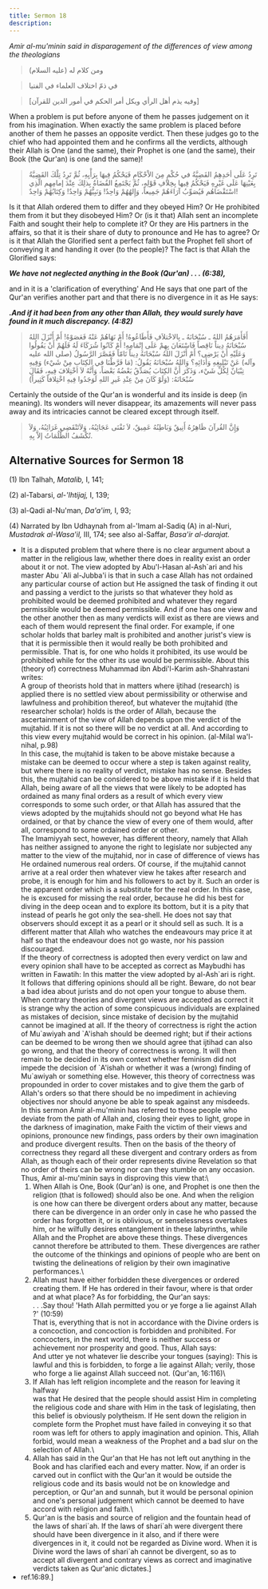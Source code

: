 ```yaml
---
title: Sermon 18
description: 
---
```


*Amir al-mu'minin said in disparagement of the differences of view among
the theologians*

> ومن كلام له (عليه السلام)

> في ذمّ اختلاف العلماء في الفتيا

> \[وفيه يذم أهل الرأي ويكل أمر الحكم في أمور الدين للقرآن\]

When a problem is put before anyone of them he passes
judgement on it from his imagination. When exactly the same problem is
placed before another of them he passes an opposite verdict. Then these
judges go to the chief who had appointed them and he confirms all the
verdicts, although their Allah is One (and the same), their Prophet is
one (and the same), their Book (the Qur'an) is one (and the same)!

> تَرِدُ عَلَى أحَدِهِمُ القَضِيَّةُ في حُكْمٍ مِنَ الاْحْكَامِ فَيَحْكُمُ فِيهَا بِرَأْيِهِ، ثُمَّ تَرِدُ تِلْكَ
> القَضِيَّةُ بِعَيْنِهَا عَلَى غَيْرِهِ فَيَحْكُمُ فِيها بِخِلافِ قَوْلِهِ، ثُمَّ يَجْتَمِعُ القُضَاةُ بِذلِكَ عِنْدَ
> إمامِهِم الَّذِي اسْتَقْضَاهُم فَيُصَوِّبُ آرَاءَهُمْ جَمِيعاً، وَإِلهُهُمْ وَاحِدٌ! وَنَبِيُّهُمْ وَاحِدٌ!
> وَكِتَابُهُمْ وَاحِدٌ!

Is it that Allah ordered them to differ and they obeyed Him? Or He
prohibited them from it but they disobeyed Him? Or (is it that) Allah
sent an incomplete Faith and sought their help to complete it? Or they
are His partners in the affairs, so that it is their share of duty to
pronounce and He has to agree? Or is it that Allah the Glorified sent a
perfect faith but the Prophet fell short of conveying it and handing it
over (to the people)? The fact is that Allah the Glorified says:

***We have not neglected anything in the Book (Qur'an) . . . (6:38),***

and in it is a 'clarification of
everything' And He says that one part of the Qur'an verifies another
part and that there is no divergence in it as He says:

***.And if it had been from any other than Allah, they would surely have
found in it much discrepancy. (4:82)***

> أَفَأَمَرَهُمُ اللهُ ـ سُبْحَانَهُ ـ بِالاخْتلاَفِ فَأَطَاعُوهُ! أَمْ نَهَاهُمْ عَنْهُ فَعَصَوْهُ! أَمْ أَنْزَلَ
> اللهُ سُبْحَانَهُ دِيناً نَاقِصاً فَاسْتَعَانَ بِهِمْ عَلَى إِتْمَامِهِ! أَمْ كَانُوا شُرَكَاءَ لَهُ فَلَهُمْ
> أَنْ يَقُولُوا وَعَلَيْهِ أَنْ يَرْضِى؟ أَمْ أَنْزَلَ اللهُ سُبْحَانَهُ دِيناً تَامّاً فَقَصَّرَ الرَّسُولُ
> (صلى الله عليه وآله) عَنْ تَبْلِيغِهِ وَأَدَائِهِ؟ وَاللهُ سُبْحَانَهُ يَقُولُ: (مَا فَرَّطْنَا في
> الكِتَابِ مِنْ شَيْء) وَفِيهِ تِبْيَانٌ لِكُلِّ شَيْء، وَذَكَرَ أَنَّ الكِتَابَ يُصَدِّقُ بَعْضُهُ بَعْضاً، وَأَنَّهُ
> لاَ اخْتِلافَ فِيهِ، فَقَالَ سُبْحَانَهُ: (وَلَوْ كَانَ مِنْ عِنْدِ غَيرِ اللهِ لَوَجَدُوا فِيهِ
> اخْتِلافاً كَثِيراً)

Certainly the outside of the Qur'an is wonderful and its inside is deep
(in meaning). Its wonders will never disappear, its amazements will
never pass away and its intricacies cannot be cleared except through
itself.

> وَإِنَّ القُرآنَ ظَاهِرُهُ أَنِيقٌ وَبَاطِنُهُ عَمِيقٌ، لاَ تَفْنَى عَجَائِبُهُ، وَلاَتَنْقَضِي غَرَائِبُهُ،
> وَلاَ تُكْشَفُ الظُّلُمَاتُ إلاَّ بِهِ.

## Alternative Sources for Sermon 18

\(1\) Ibn Talhah, *Matalib,* I, 141;

\(2\) al-Tabarsi, *al-\'Ihtijaj,* I, 139;

\(3\) al-Qadi al-Nu'man, *Da'a\'im,* I, 93;

\(4\) Narrated by Ibn Udhaynah from al-\'Imam al-Sadiq (A) in al-Nuri,
*Mustadrak al-Wasa\'il,* III, 174; see also al-Saffar, *Basa\'ir
al-darajat.*

-  It is a disputed
    problem that where there is no clear argument about a matter in the
    religious law, whether there does in reality exist an order about it
    or not. The view adopted by Abu\'l-Hasan al-Ash\`ari and his master
    Abu \`Ali al-Jubba\'i is that in such a case Allah has not ordained
    any particular course of action but He assigned the task of finding
    it out and passing a verdict to the jurists so that whatever they
    hold as prohibited would be deemed prohibited and whatever they
    regard permissible would be deemed permissible. And if one has one
    view and the other another then as many verdicts will exist as there
    are views and each of them would represent the final order. For
    example, if one scholar holds that barley malt is prohibited and
    another jurist\'s view is that it is permissible then it would
    really be both prohibited and permissible. That is, for one who
    holds it prohibited, its use would be prohibited while for the other
    its use would be permissible. About this (theory of) correctness
    Muhammad ibn Abdi\'l-Karim ash-Shahrastani writes:\
    A group of theorists hold that in matters where ijtihad (research)
    is applied there is no settled view about permissibility or
    otherwise and lawfulness and prohibition thereof, but whatever the
    mujtahid (the researcher scholar) holds is the order of Allah,
    because the ascertainment of the view of Allah depends upon the
    verdict of the mujtahid. If it is not so there will be no verdict at
    all. And according to this view every mujtahid would be correct in
    his opinion. (al-Milal wa\'l-nihal, p.98)\
    In this case, the mujtahid is taken to be above mistake because a
    mistake can be deemed to occur where a step is taken against
    reality, but where there is no reality of verdict, mistake has no
    sense. Besides this, the mujtahid can be considered to be above
    mistake if it is held that Allah, being aware of all the views that
    were likely to be adopted has ordained as many final orders as a
    result of which every view corresponds to some such order, or that
    Allah has assured that the views adopted by the mujtahids should not
    go beyond what He has ordained, or that by chance the view of every
    one of them would, after all, correspond to some ordained order or
    other.\
    The Imamiyyah sect, however, has different theory, namely that Allah
    has neither assigned to anyone the right to legislate nor subjected
    any matter to the view of the mujtahid, nor in case of difference of
    views has He ordained numerous real orders. Of course, if the
    mujtahid cannot arrive at a real order then whatever view he takes
    after research and probe, it is enough for him and his followers to
    act by it. Such an order is the apparent order which is a substitute
    for the real order. In this case, he is excused for missing the real
    order, because he did his best for diving in the deep ocean and to
    explore its bottom, but it is a pity that instead of pearls he got
    only the sea-shell. He does not say that observers should except it
    as a pearl or it should sell as such. It is a different matter that
    Allah who watches the endeavours may price it at half so that the
    endeavour does not go waste, nor his passion discouraged.\
    If the theory of correctness is adopted then every verdict on law
    and every opinion shall have to be accepted as correct as Maybudhi
    has written in Fawatih: In this matter the view adopted by
    al-Ash\`ari is right. It follows that differing opinions should all
    be right. Beware, do not bear a bad idea about jurists and do not
    open your tongue to abuse them.\
    When contrary theories and divergent views are accepted as correct
    it is strange why the action of some conspicuous individuals are
    explained as mistakes of decision, since mistake of decision by the
    mujtahid cannot be imagined at all. If the theory of correctness is
    right the action of Mu\`awiyah and \`A\'ishah should be deemed
    right; but if their actions can be deemed to be wrong then we should
    agree that ijtihad can also go wrong, and that the theory of
    correctness is wrong. It will then remain to be decided in its own
    context whether feminism did not impede the decision of \`A\'ishah
    or whether it was a (wrong) finding of Mu\`awiyah or something else.
    However, this theory of correctness was propounded in order to cover
    mistakes and to give them the garb of Allah\'s orders so that there
    should be no impediment in achieving objectives nor should anyone be
    able to speak against any misdeeds.\
    In this sermon Amir al-mu\'minin has referred to those people who
    deviate from the path of Allah and, closing their eyes to light,
    grope in the darkness of imagination, make Faith the victim of their
    views and opinions, pronounce new findings, pass orders by their own
    imagination and produce divergent results. Then on the basis of the
    theory of correctness they regard all these divergent and contrary
    orders as from Allah, as though each of their order represents
    divine Revelation so that no order of theirs can be wrong nor can
    they stumble on any occasion. Thus, Amir al-mu\'minin says in
    disproving this view that:\
    1) When Allah is One, Book (Qur\'an) is one, and Prophet is one then
    the religion (that is followed) should also be one. And when the
    religion is one how can there be divergent orders about any matter,
    because there can be divergence in an order only in case he who
    passed the order has forgotten it, or is oblivious, or senselessness
    overtakes him, or he wilfully desires entanglement in these
    labyrinths, while Allah and the Prophet are above these things.
    These divergences cannot therefore be attributed to them. These
    divergences are rather the outcome of the thinkings and opinions of
    people who are bent on twisting the delineations of religion by
    their own imaginative performances.\
    2) Allah must have either forbidden these divergences or ordered
    creating them. If He has ordered in their favour, where is that
    order and at what place? As for forbidding, the Qur\'an says:\
    . . .Say thou! \'Hath Allah permitted you or ye forge a lie against
    Allah ?\' (10:59)\
    That is, everything that is not in accordance with the Divine orders
    is a concoction, and concoction is forbidden and prohibited. For
    concocters, in the next world, there is neither success or
    achievement nor prosperity and good. Thus, Allah says:\
    And utter ye not whatever lie describe your tongues (saying): This
    is lawful and this is forbidden, to forge a lie against Allah;
    verily, those who forge a lie against Allah succeed not. (Qur\'an,
    16:116)\
    3) If Allah has left religion incomplete and the reason for leaving
    it halfway\
    was that He desired that the people should assist Him in completing
    the religious code and share with Him in the task of legislating,
    then this belief is obviously polytheism. If He sent down the
    religion in complete form the Prophet must have failed in conveying
    it so that room was left for others to apply imagination and
    opinion. This, Allah forbid, would mean a weakness of the Prophet
    and a bad slur on the selection of Allah.\
    4) Allah has said in the Qur\'an that He has not left out anything
    in the Book and has clarified each and every matter. Now, if an
    order is carved out in conflict with the Qur\'an it would be outside
    the religious code and its basis would not be on knowledge and
    perception, or Qur\'an and sunnah, but it would be personal opinion
    and one\'s personal judgement which cannot be deemed to have accord
    with religion and faith.\
    5) Qur\'an is the basis and source of religion and the fountain head
    of the laws of shari\`ah. If the laws of shari\`ah were divergent
    there should have been divergence in it also, and if there were
    divergences in it, it could not be regarded as Divine word. When it
    is Divine word the laws of shari\`ah cannot be divergent, so as to
    accept all divergent and contrary views as correct and imaginative
    verdicts taken as Qur\'anic dictates.]
- 
    ref.16:89.]